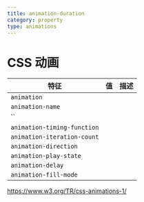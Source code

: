 ```yaml
---
title: animation-duration
category: property
type: animations
---
```


# CSS 动画

| 特征 | 值 | 描述 |
| --- | --- |--- |
| `animation` | | |
| `animation-name` | | |
| `` | | |
| `animation-timing-function` | | |
| `animation-iteration-count` | | |
| `animation-direction` | | |
| `animation-play-state` | | |
| `animation-delay` | | |
| `animation-fill-mode` | | |

<https://www.w3.org/TR/css-animations-1/>
